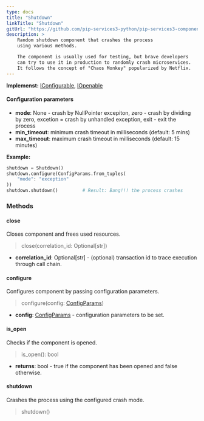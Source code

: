 ```yaml
---
type: docs
title: "Shutdown"
linkTitle: "Shutdown"
gitUrl: "https://github.com/pip-services3-python/pip-services3-components-python"
description: >
    Random shutdown component that crashes the process
    using various methods.

    The component is usually used for testing, but brave developers
    can try to use it in production to randomly crash microservices.
    It follows the concept of "Chaos Monkey" popularized by Netflix.
---
```


**Implemenst:** [IConfigurable](../../../commons/config/iconfigurable), [IOpenable](../../../commons/run/iopenable)

#### Configuration parameters

- **mode**: None - crash by NullPointer excepiton, zero - crash by dividing by zero, excetion = crash by unhandled exception, exit - exit the process
- **min_timeout**: minimum crash timeout in milliseconds (default: 5 mins)
- **max_timeout**: maximum crash timeout in milliseconds (default: 15 minutes)

**Example:**
```python
shutdown = Shutdown()
shutdown.configure(ConfigParams.from_tuples(
    "mode": "exception"
))
shutdown.shutdown()         # Result: Bang!!! the process crashes

```


### Methods

#### close
Closes component and frees used resources.

> close(correlation_id: Optional[str])

- **correlation_id**: Optional[str] - (optional) transaction id to trace execution through call chain.


#### configure
Configures component by passing configuration parameters.

> configure(config: [ConfigParams](../../../commons/config/config_params))

- **config**: [ConfigParams](../../../commons/config/config_params) - configuration parameters to be set.


#### is_open
Checks if the component is opened.

> is_open(): bool

- **returns**: bool - true if the component has been opened and false otherwise.


#### shutdown
Crashes the process using the configured crash mode.

> shutdown()
